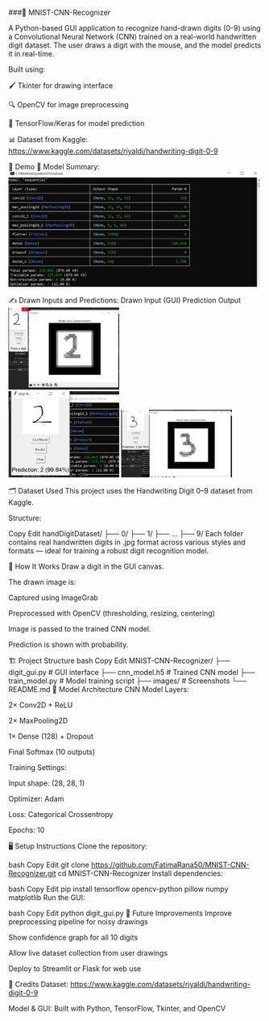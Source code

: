 ###🧠 MNIST-CNN-Recognizer

A Python-based GUI application to recognize hand-drawn digits (0-9) using a Convolutional Neural Network (CNN) trained on a real-world handwritten digit dataset. The user draws a digit with the mouse, and the model predicts it in real-time.

Built using:

🖌️ Tkinter for drawing interface

🔍 OpenCV for image preprocessing

🤖 TensorFlow/Keras for model prediction

📊 Dataset from Kaggle: https://www.kaggle.com/datasets/riyaldi/handwriting-digit-0-9

📸 Demo
🧮 Model Summary:
<img src="images/Capture5.PNG" alt="Model Summary" width="500"/>


✍️ Drawn Inputs and Predictions:
Drawn Input (GUI)	Prediction Output
<img src="images/Capture6.PNG" width="220"/>	
<img src="images/Capture7.PNG" width="220"/>
<img src="images/Capture9.PNG" width="220"/>

🗂️ Dataset Used
This project uses the Handwriting Digit 0–9 dataset from Kaggle.

Structure:

Copy
Edit
handDigitDataset/
├── 0/
├── 1/
├── ...
├── 9/
Each folder contains real handwritten digits in .jpg format across various styles and formats — ideal for training a robust digit recognition model.

🚀 How It Works
Draw a digit in the GUI canvas.

The drawn image is:

Captured using ImageGrab

Preprocessed with OpenCV (thresholding, resizing, centering)

Image is passed to the trained CNN model.

Prediction is shown with probability.

🏗️ Project Structure
bash
Copy
Edit
MNIST-CNN-Recognizer/
├── digit_gui.py           # GUI interface
├── cnn_model.h5           # Trained CNN model
├── train_model.py         # Model training script
├── images/                # Screenshots
└── README.md
🧠 Model Architecture
CNN Model Layers:

2× Conv2D + ReLU

2× MaxPooling2D

1× Dense (128) + Dropout

Final Softmax (10 outputs)

Training Settings:

Input shape: (28, 28, 1)

Optimizer: Adam

Loss: Categorical Crossentropy

Epochs: 10

🖥️ Setup Instructions
Clone the repository:

bash
Copy
Edit
git clone https://github.com/FatimaRana50/MNIST-CNN-Recognizer.git
cd MNIST-CNN-Recognizer
Install dependencies:

bash
Copy
Edit
pip install tensorflow opencv-python pillow numpy matplotlib
Run the GUI:

bash
Copy
Edit
python digit_gui.py
📌 Future Improvements
Improve preprocessing pipeline for noisy drawings

Show confidence graph for all 10 digits

Allow live dataset collection from user drawings

Deploy to Streamlit or Flask for web use

🙌 Credits
Dataset: https://www.kaggle.com/datasets/riyaldi/handwriting-digit-0-9

Model & GUI: Built with Python, TensorFlow, Tkinter, and OpenCV



